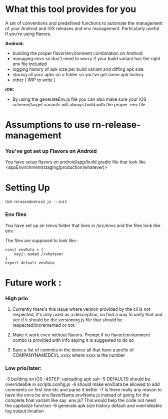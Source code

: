 # What this tool provides for you

A set of conventions and predefined functions to automate the management of your Android and iOS releases and env management. Particularly useful if you're using flavors.

**Android:**
- building the proper flavor/environment combination on Android
- managing envs so don't need to worry if your build variant has the right env file included
- logging history of apk size per build variant and diffing apk size
- storing all your apks on a folder so you've got some apk history
- other ( WIP to write )

**iOS:**
- By using the generateEnv.js file you can also make sure your iOS scheme/target variants will always build with the proper .env file

# Assumptions to use rn-release-management

### You've got set up Flavors on Android
You have setup flavors on android/app/build.gradle file that look like
<appName><appEnvironment(staging|production|whatever)>

# Setting Up
run `releaseAndroid.js --init`

### Env files
You have set up an /envs folder that lives in /src/envs and the files look like
env.<appName><appEnvironment>

The files are supposed to look like :

```
const envData = {
    key1: asdad //whatever
}
export default envData
```

# Future work :

### High prio
1. Currently there's this issue where version provided by the cli is not respected, it's only used as a description, so find a way to unify that and see if it should be the versioning.js file that should be respected/incremented or not.

2. Make it work even without flavors. Prompt if no flavor/environment combo is provided with info saying it is suggested to do so

3. Save a list of commits in the device all that have a prefix of COMPANYNAMEDEVL_xxxx where xxxx is the number

### Low prio/later:
-3 building on iOS
-4STEP: uploading apk ssh
-5 DEFAULTS should be overrideable in scripts.config.js
-6 should make envData be allowed to add comments on first line etc and parse it better
-7 Is there really any reason to have the envs be env.flavorName.envName.js instead of going for the complete final variant like say <appName><envName>.env.js? This would help the code not need the capitalize function
-8 generate apk size history default and overrideable log output location